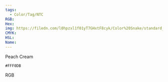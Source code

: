 ```yaml
---
tags:
  - Color/Tag/NTC
RGB:
Hex:
img: https://filedn.com/l0hpzxl1f01yT7GHxtF8cyk/Color%20Snake/standard_csv_to_svg/FFF0DB.svg
CMYK:
HSL:
Name:
---
```

Peach Cream
```palette
#FFF0DB
```
RGB
